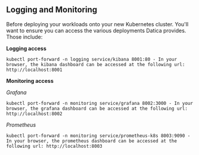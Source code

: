 ## Logging and Monitoring

Before deploying your workloads onto your new Kubernetes cluster. You'll want to ensure you can access the various deployments Datica provides. Those include:

**Logging access**

```
kubectl port-forward -n logging service/kibana 8001:80 - In your browser, the kibana dashboard can be accessed at the following url: http://localhost:8001
```

**Monitoring access**

*Grafana*

```
kubectl port-forward -n monitoring service/grafana 8002:3000 - In your browser, the grafana dashboard can be accessed at the following url: http://localhost:8002
```

*Prometheus*

```
kubectl port-forward -n monitoring service/prometheus-k8s 8003:9090 - In your browser, the prometheus dashboard can be accessed at the following url: http://localhost:8003
```
